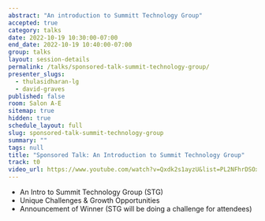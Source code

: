 ```yaml
---
abstract: "An introduction to Summitt Technology Group"
accepted: true
category: talks
date: 2022-10-19 10:30:00-07:00
end_date: 2022-10-19 10:40:00-07:00
group: talks
layout: session-details
permalink: /talks/sponsored-talk-summit-technology-group/
presenter_slugs:
  - thulasidharan-lg
  - david-graves
published: false
room: Salon A-E
sitemap: true
hidden: true
schedule_layout: full
slug: sponsored-talk-summit-technology-group
summary: ""
tags: null
title: "Sponsored Talk: An Introduction to Summit Technology Group"
track: t0
video_url: https://www.youtube.com/watch?v=Qxdk2s1ayzU&list=PL2NFhrDSOxgUoF-4F2MdAFvOK1wOrNdqB
---
```


- An Intro to Summit Technology Group (STG)
- Unique Challenges & Growth Opportunities
- Announcement of Winner (STG will be doing a challenge for attendees)
